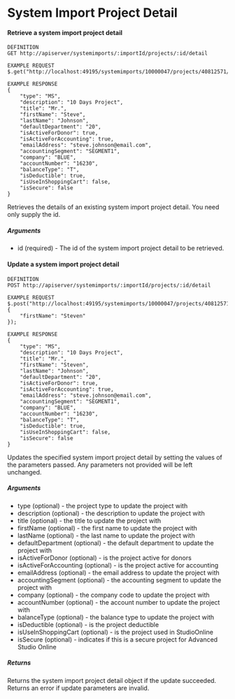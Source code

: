 # System Import Project Detail

#### Retrieve a system import project detail

```
DEFINITION
GET http://apiserver/systemimports/:importId/projects/:id/detail

EXAMPLE REQUEST
$.get("http://localhost:49195/systemimports/10000047/projects/40812571/detail");

EXAMPLE RESPONSE
{
    "type": "MS",
    "description": "10 Days Project",
    "title": "Mr.",
    "firstName": "Steve",
    "lastName": "Johnson",
    "defaultDepartment": "20",
    "isActiveForDonor": true,
    "isActiveForAccounting": true,
    "emailAddress": "steve.johnson@email.com",
    "accountingSegment": "SEGMENT1",
    "company": "BLUE",
    "accountNumber": "16230",
    "balanceType": "T",
    "isDeductible": true,
    "isUseInShoppingCart": false,
    "isSecure": false
}

```

Retrieves the details of an existing system import project detail. You need only supply the id.

##### Arguments

* id (required) - The id of the system import project detail to be retrieved.

#### Update a system import project detail

```
DEFINITION
POST http://apiserver/systemimports/:importId/projects/:id/detail

EXAMPLE REQUEST
$.post("http://localhost:49195/systemimports/10000047/projects/40812571/detail", {
    "firstName": "Steven"
});

EXAMPLE RESPONSE
{
    "type": "MS",
    "description": "10 Days Project",
    "title": "Mr.",
    "firstName": "Steven",
    "lastName": "Johnson",
    "defaultDepartment": "20",
    "isActiveForDonor": true,
    "isActiveForAccounting": true,
    "emailAddress": "steve.johnson@email.com",
    "accountingSegment": "SEGMENT1",
    "company": "BLUE",
    "accountNumber": "16230",
    "balanceType": "T",
    "isDeductible": true,
    "isUseInShoppingCart": false,
    "isSecure": false
}

```

Updates the specified system import project detail by setting the values of the parameters passed. Any parameters not provided will be left unchanged.

##### Arguments

* type (optional) - the project type to update the project with
* description (optional) - the description to update the project with
* title (optional) - the title to update the project with
* firstName (optional) - the first name to update the project with
* lastName (optional) - the last name to update the project with
* defaultDepartment (optional) - the default department to update the project with
* isActiveForDonor (optional) - is the project active for donors
* isActiveForAccounting (optional) - is the project active for accounting
* emailAddress (optional) - the email address to update the project with
* accountingSegment (optional) - the accounting segment to update the project with
* company (optional) - the company code to update the project with
* accountNumber (optional) - the account number to update the project with
* balanceType (optional) - the balance type to update the project with
* isDeductible (optional) - is the project deductible
* isUseInShoppingCart (optional) - is the project used in StudioOnline
* isSecure (optional) - indicates if this is a secure project for Advanced Studio Online

##### Returns

Returns the system import project detail object if the update succeeded. Returns an error if update parameters are invalid.